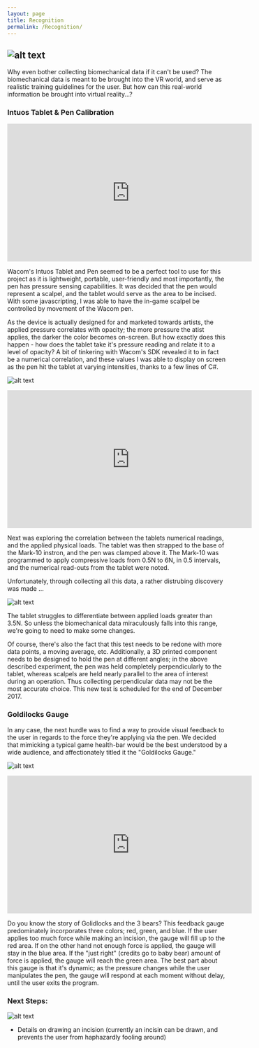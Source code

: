 ```yaml
---
layout: page
title: Recognition
permalink: /Recognition/
---
```


![alt text](http://mishi-01.github.io/images/layoutttt.png) 
-----

Why even bother collecting biomechanical data if it can't be used? 
The biomechanical data is meant to be brought into the VR world, and serve as realistic training guidelines for the user.
But how can this real-world information be brought into virtual reality...?


### Intuos Tablet & Pen Calibration

<iframe width="560" height="315" src="https://www.youtube.com/embed/cF2nr20TQXo" frameborder="0" gesture="media" allow="encrypted-media" allowfullscreen></iframe>

Wacom's Intuos Tablet and Pen seemed to be a perfect tool to use for this project as it is lightweight, portable, 
user-friendly and most importantly, the pen has pressure sensing capabilities. It was decided that the pen would represent a scalpel, and the tablet would serve as the area to be incised. With some javascripting, I was able to have the in-game scalpel be controlled by movement of the Wacom pen. 

As the device is actually designed for and marketed towards artists, the applied pressure correlates with opacity; the more pressure the atist applies, the darker the color becomes on-screen. But how exactly does this happen - how does the tablet take it's pressure reading and relate it to a level of opacity? A bit of tinkering with Wacom's SDK revealed it to in fact be a numerical correlation, and these values I was able to display on screen as the pen hit the tablet at varying intensities, thanks to a few lines of C#.  

![alt text](http://mishi-01.github.io/images/calibrating_pressure-03-krita-tool_revoy.jpg)

<iframe width="560" height="315" src="https://www.youtube.com/embed/SuNRvNOCJtU" frameborder="0" gesture="media" allow="encrypted-media" allowfullscreen></iframe>

Next was exploring the correlation between the tablets numerical readings, and the applied physical loads. The tablet was then strapped to the base of the Mark-10 instron, and the pen was clamped above it. The Mark-10 was programmed to apply compressive loads from 0.5N to 6N, in 0.5 intervals, and the numerical read-outs from the tablet were noted. 

Unfortunately, through collecting all this data, a rather distrubing discovery was made ...

![alt text](http://mishi-01.github.io/images/data2.PNG)

The tablet struggles to differentiate between applied loads greater than 3.5N. So unless the biomechanical data miraculously falls into this range, we're going to need to make some changes. 

Of course, there's also the fact that this test needs to be redone with more data points, a moving average, etc. Additionally, a 3D printed component needs to be designed to hold the pen at different angles; in the above described experiment, the pen was held completely perpendicularly to the tablet, whereas scalpels are held nearly parallel to the area of interest during an operation. Thus collecting perpendicular data may not be the most accurate choice. This new test is scheduled for the end of December 2017. 


### Goldilocks Gauge

In any case, the next hurdle was to find a way to provide visual feedback to the user in regards to the force they're applying via the pen. We decided that mimicking a typical game health-bar would be the best understood by a wide audience, and affectionately titled it the "Goldilocks Gauge." 

![alt text](http://mishi-01.github.io/images/Picture1.png)

<iframe width="560" height="315" src="https://www.youtube.com/embed/Rk_Smd_T68Y" frameborder="0" gesture="media" allow="encrypted-media" allowfullscreen></iframe>

Do you know the story of Golidlocks and the 3 bears? This feedback gauge predominately incorporates three colors; red, green, and blue. If the user applies too much force while making an incision, the gauge will fill up to the red area. If on the other hand not enough force is applied, the gauge will stay in the blue area. If the "just right" (credits go to baby bear) amount of force is applied, the gauge will reach the green area. The best part about this gauge is that it's dynamic; as the pressure changes while the user manipulates the pen, the gauge will respond at each moment without delay, until the user exits the program. 


### Next Steps:
![alt text](http://mishi-01.github.io/images/image8.gif)
- Details on drawing an incision (currently an incisin can be drawn, and prevents the user from haphazardly fooling around)



